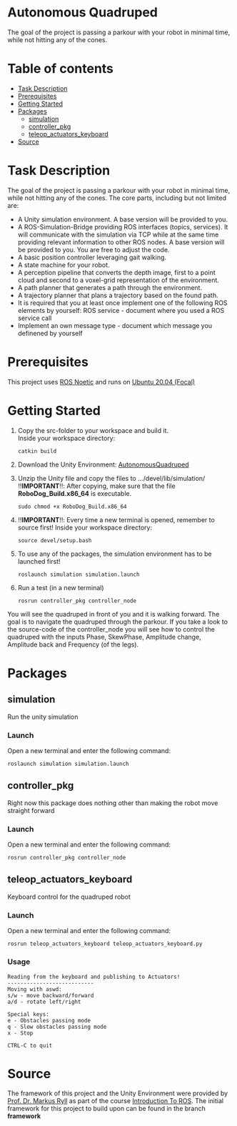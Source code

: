 # Autonomous Quadruped 
The goal of the project is passing a parkour with your robot in minimal time, while not hitting any of the cones.

# Table of contents 
* [Task Description](#task-description)
* [Prerequisites](#prerequisites)
* [Getting Started](#getting-started)
* [Packages](#packages)
   * [simulation](#simulation)
   * [controller_pkg](#controller_pkg)
   * [teleop_actuators_keyboard](#teleop_actuators_keyboard)
* [Source](#source)


# Task Description 
The goal of the project is passing a parkour with your robot in minimal time, while not hitting any of the cones.
The core parts, including but not limited are:
* A Unity simulation environment. A base version will be provided to you.
* A ROS-Simulation-Bridge providing ROS interfaces (topics, services). It will communicate with the simulation via TCP while at the same time providing relevant information to other ROS nodes. A base version will be provided to you. You are free to adjust the code.
* A basic position controller leveraging gait walking.
* A state machine for your robot.
* A perception pipeline that converts the depth image, first to a point cloud and second to a voxel-grid representation of the environment.
* A path planner that generates a path through the environment.
* A trajectory planner that plans a trajectory based on the found path.
* It is required that you at least once implement one of the following ROS elements by yourself:
ROS service - document where you used a ROS service call
* Implement an own message type - document which message you definened by yourself


# Prerequisites
This project uses [ROS Noetic](http://wiki.ros.org/noetic/Installation/Ubuntu) and runs on [Ubuntu 20.04 (Focal)](https://releases.ubuntu.com/focal/)

# Getting Started
1. Copy the src-folder to your workspace and build it. </br>
   Inside your workspace directory:
   ````
   catkin build
   ````
3. Download the Unity Environment: [AutonomousQuadruped](https://www.dropbox.com/scl/fi/ur7qtlxuc4q75zl5jgfi8/AutonomousQuadruped.zip?rlkey=9973zkjr8mfln7c2cmrgts19b&st=09o0mxjm&dl=0)
4. Unzip the Unity file and copy the files to .../devel/lib/simulation/ </br>
   ‼️**IMPORTANT**‼️: After copying, make sure that the file **RoboDog_Build.x86_64** is executable. 
   ````
   sudo chmod +x RoboDog_Build.x86_64
   ````
5. ‼️**IMPORTANT**‼️: Every time a new terminal is opened, remember to source first! Inside your workspace directory:
   
    ````
    source devel/setup.bash
    ````
6. To use any of the packages, the simulation environment has to be launched first!
   
    ````
    roslaunch simulation simulation.launch
    ````
7. Run a test (in a new terminal)
   
    ````
    rosrun controller_pkg controller_node
    ````
  
You will see the quadruped in front of you and it is walking forward. The goal is to navigate the quadruped through the parkour. If you take a look to the source-code of the controller_node you will see how to control the quadruped with the inputs Phase, SkewPhase, Amplitude change, Amplitude back and Frequency (of the legs).

# <a name="packages"></a> Packages
## simulation
Run the unity simulation 
### Launch
Open a new terminal and enter the following command:
   ````
   roslaunch simulation simulation.launch
   ````
## controller_pkg
Right now this package does nothing other than making the robot move straight forward
### Launch
Open a new terminal and enter the following command:
   ````
   rosrun controller_pkg controller_node
   ````
## teleop_actuators_keyboard
Keyboard control for the quadruped robot
### Launch
Open a new terminal and enter the following command:
   ```
   rosrun teleop_actuators_keyboard teleop_actuators_keyboard.py
   ```
### Usage
   ````
   Reading from the keyboard and publishing to Actuators!
   ---------------------------
   Moving with aswd:
   s/w - move backward/forward
   a/d - rotate left/right
   
   Special keys:
   e - Obstacles passing mode
   q - Slow obstacles passing mode
   x - Stop
   
   CTRL-C to quit
   ````

# Source
The framework of this project and the Unity Environment were provided by [Prof. Dr. Markus Ryll](https://www.professoren.tum.de/ryll-markus) as part of the course [Introduction To ROS](https://www.moodle.tum.de/course/info.php?id=88252). The initial framework for this project to build upon can be found in the branch **framework**
